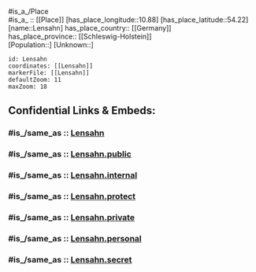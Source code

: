 ﻿---
confidential: public
isDeleted: false
location:
- 54.22
- 10.88
mapmarker: city
mapzoom:
- 7
- 12
SpocWebEntityId: 31942
tags:
- geo/City
type: City
---

#is_a_/Place  
#is_a_ :: [[Place]] 
[has_place_longitude::10.88] 
[has_place_latitude::54.22] 
[name::Lensahn] 
has_place_country:: [[Germany]]  
has_place_province:: [[Schleswig-Holstein]]  
[Population::] 
[Unknown::] 


```leaflet
id: Lensahn
coordinates: [[Lensahn]] 
markerFile: [[Lensahn]] 
defaultZoom: 11 
maxZoom: 18
```


## Confidential Links & Embeds: 

### #is_/same_as :: [Lensahn](/_Standards/Earth/Continent/Europe/Europe~Central/Germany/Germany~West/Schleswig-Holstein/counties~SH/Ostholstein/cities~Ostholstein/Lensahn.md) 

### #is_/same_as :: [Lensahn.public](/_public/Earth/Continent/Europe/Europe~Central/Germany/Germany~West/Schleswig-Holstein/counties~SH/Ostholstein/cities~Ostholstein/Lensahn.public.md) 

### #is_/same_as :: [Lensahn.internal](/_internal/Earth/Continent/Europe/Europe~Central/Germany/Germany~West/Schleswig-Holstein/counties~SH/Ostholstein/cities~Ostholstein/Lensahn.internal.md) 

### #is_/same_as :: [Lensahn.protect](/_protect/Earth/Continent/Europe/Europe~Central/Germany/Germany~West/Schleswig-Holstein/counties~SH/Ostholstein/cities~Ostholstein/Lensahn.protect.md) 

### #is_/same_as :: [Lensahn.private](/_private/Earth/Continent/Europe/Europe~Central/Germany/Germany~West/Schleswig-Holstein/counties~SH/Ostholstein/cities~Ostholstein/Lensahn.private.md) 

### #is_/same_as :: [Lensahn.personal](/_personal/Earth/Continent/Europe/Europe~Central/Germany/Germany~West/Schleswig-Holstein/counties~SH/Ostholstein/cities~Ostholstein/Lensahn.personal.md) 

### #is_/same_as :: [Lensahn.secret](/_secret/Earth/Continent/Europe/Europe~Central/Germany/Germany~West/Schleswig-Holstein/counties~SH/Ostholstein/cities~Ostholstein/Lensahn.secret.md)

